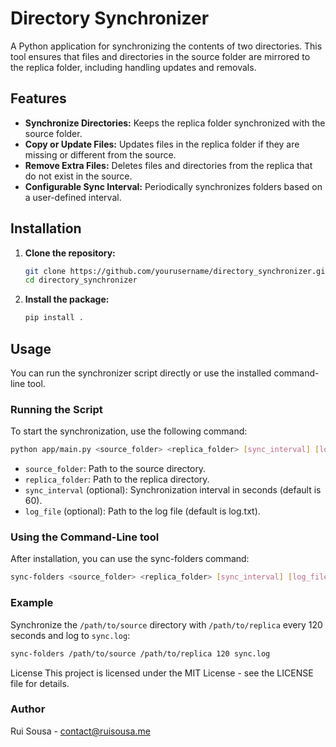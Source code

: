 # Directory Synchronizer

A Python application for synchronizing the contents of two directories. This tool ensures that files and directories in the source folder are mirrored to the replica folder, including handling updates and removals.

## Features

- **Synchronize Directories:** Keeps the replica folder synchronized with the source folder.
- **Copy or Update Files:** Updates files in the replica folder if they are missing or different from the source.
- **Remove Extra Files:** Deletes files and directories from the replica that do not exist in the source.
- **Configurable Sync Interval:** Periodically synchronizes folders based on a user-defined interval.

## Installation

1. **Clone the repository:**

    ```bash
    git clone https://github.com/yourusername/directory_synchronizer.git
    cd directory_synchronizer
    ```

2. **Install the package:**

    ```bash
    pip install .
    ```

## Usage

You can run the synchronizer script directly or use the installed command-line tool.

### Running the Script

To start the synchronization, use the following command:

```bash
python app/main.py <source_folder> <replica_folder> [sync_interval] [log_file]
```
* `source_folder`: Path to the source directory.
* `replica_folder`: Path to the replica directory.
* `sync_interval` (optional): Synchronization interval in seconds (default is 60).
* `log_file` (optional): Path to the log file (default is log.txt).

### Using the Command-Line tool

After installation, you can use the sync-folders command:

```bash
sync-folders <source_folder> <replica_folder> [sync_interval] [log_file]
```

### Example
Synchronize the `/path/to/source` directory with `/path/to/replica` every 120 seconds and log to `sync.log`:

```bash
sync-folders /path/to/source /path/to/replica 120 sync.log
```

License
This project is licensed under the MIT License - see the LICENSE file for details.

### Author
Rui Sousa - [contact@ruisousa.me](mailto:contact@ruisousa.me) 
